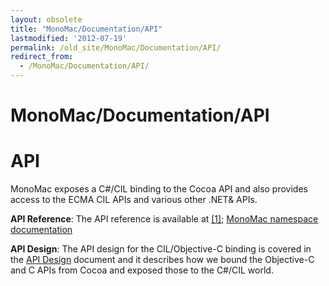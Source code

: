 ```yaml
---
layout: obsolete
title: "MonoMac/Documentation/API"
lastmodified: '2012-07-19'
permalink: /old_site/MonoMac/Documentation/API/
redirect_from:
  - /MonoMac/Documentation/API/
---
```


MonoMac/Documentation/API
=========================

API
===

MonoMac exposes a C\#/CIL binding to the Cocoa API and also provides access to the ECMA CIL APIs and various other .NET& APIs.

**API Reference**: The API reference is available at [[1]](http://docs.go-mono.com); [MonoMac namespace documentation](http://docs.go-mono.com/?link=root:/monomac-lib)

**API Design**: The API design for the CIL/Objective-C binding is covered in the [API Design]({{site.github.url}}/old_site/MonoMac/Documentation/API_Design "MonoMac/Documentation/API Design") document and it describes how we bound the Objective-C and C APIs from Cocoa and exposed those to the C\#/CIL world.

